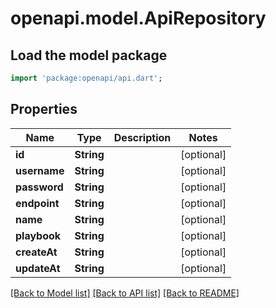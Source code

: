 # openapi.model.ApiRepository

## Load the model package
```dart
import 'package:openapi/api.dart';
```

## Properties
Name | Type | Description | Notes
------------ | ------------- | ------------- | -------------
**id** | **String** |  | [optional] 
**username** | **String** |  | [optional] 
**password** | **String** |  | [optional] 
**endpoint** | **String** |  | [optional] 
**name** | **String** |  | [optional] 
**playbook** | **String** |  | [optional] 
**createAt** | **String** |  | [optional] 
**updateAt** | **String** |  | [optional] 

[[Back to Model list]](../README.md#documentation-for-models) [[Back to API list]](../README.md#documentation-for-api-endpoints) [[Back to README]](../README.md)


